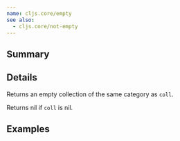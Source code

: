 ```yaml
---
name: cljs.core/empty
see also:
  - cljs.core/not-empty
---
```


## Summary

## Details

Returns an empty collection of the same category as `coll`.

Returns nil if `coll` is nil.

## Examples
